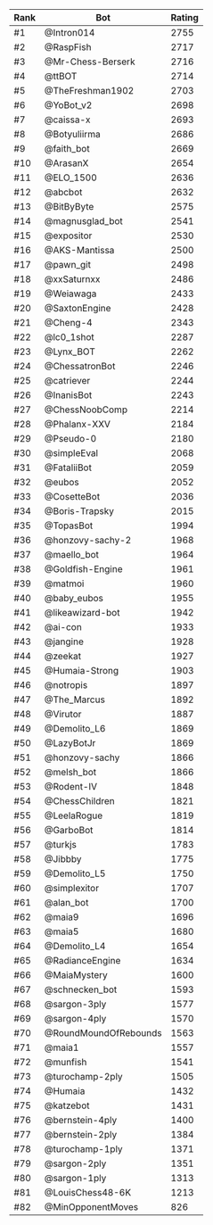 Rank|Bot|Rating
---|---|---
#1|@Intron014|2755
#2|@RaspFish|2717
#3|@Mr-Chess-Berserk|2716
#4|@ttBOT|2714
#5|@TheFreshman1902|2703
#6|@YoBot_v2|2698
#7|@caissa-x|2693
#8|@Botyuliirma|2686
#9|@faith_bot|2669
#10|@ArasanX|2654
#11|@ELO_1500|2636
#12|@abcbot|2632
#13|@BitByByte|2575
#14|@magnusglad_bot|2541
#15|@expositor|2530
#16|@AKS-Mantissa|2500
#17|@pawn_git|2498
#18|@xxSaturnxx|2486
#19|@Weiawaga|2433
#20|@SaxtonEngine|2428
#21|@Cheng-4|2343
#22|@lc0_1shot|2287
#23|@Lynx_BOT|2262
#24|@ChessatronBot|2246
#25|@catriever|2244
#26|@InanisBot|2243
#27|@ChessNoobComp|2214
#28|@Phalanx-XXV|2184
#29|@Pseudo-0|2180
#30|@simpleEval|2068
#31|@FataliiBot|2059
#32|@eubos|2052
#33|@CosetteBot|2036
#34|@Boris-Trapsky|2015
#35|@TopasBot|1994
#36|@honzovy-sachy-2|1968
#37|@maello_bot|1964
#38|@Goldfish-Engine|1961
#39|@matmoi|1960
#40|@baby_eubos|1955
#41|@likeawizard-bot|1942
#42|@ai-con|1933
#43|@jangine|1928
#44|@zeekat|1927
#45|@Humaia-Strong|1903
#46|@notropis|1897
#47|@The_Marcus|1892
#48|@Virutor|1887
#49|@Demolito_L6|1869
#50|@LazyBotJr|1869
#51|@honzovy-sachy|1866
#52|@melsh_bot|1866
#53|@Rodent-IV|1848
#54|@ChessChildren|1821
#55|@LeelaRogue|1819
#56|@GarboBot|1814
#57|@turkjs|1783
#58|@Jibbby|1775
#59|@Demolito_L5|1750
#60|@simplexitor|1707
#61|@alan_bot|1700
#62|@maia9|1696
#63|@maia5|1680
#64|@Demolito_L4|1654
#65|@RadianceEngine|1634
#66|@MaiaMystery|1600
#67|@schnecken_bot|1593
#68|@sargon-3ply|1577
#69|@sargon-4ply|1570
#70|@RoundMoundOfRebounds|1563
#71|@maia1|1557
#72|@munfish|1541
#73|@turochamp-2ply|1505
#74|@Humaia|1432
#75|@katzebot|1431
#76|@bernstein-4ply|1400
#77|@bernstein-2ply|1384
#78|@turochamp-1ply|1371
#79|@sargon-2ply|1351
#80|@sargon-1ply|1313
#81|@LouisChess48-6K|1213
#82|@MinOpponentMoves|826
